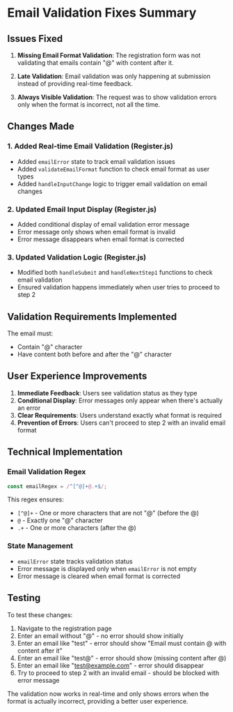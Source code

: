 # Email Validation Fixes Summary

## Issues Fixed

1. **Missing Email Format Validation**: The registration form was not validating that emails contain "@" with content after it.

2. **Late Validation**: Email validation was only happening at submission instead of providing real-time feedback.

3. **Always Visible Validation**: The request was to show validation errors only when the format is incorrect, not all the time.

## Changes Made

### 1. Added Real-time Email Validation (Register.js)
- Added `emailError` state to track email validation issues
- Added `validateEmailFormat` function to check email format as user types
- Added `handleInputChange` logic to trigger email validation on email changes

### 2. Updated Email Input Display (Register.js)
- Added conditional display of email validation error message
- Error message only shows when email format is invalid
- Error message disappears when email format is corrected

### 3. Updated Validation Logic (Register.js)
- Modified both `handleSubmit` and `handleNextStep1` functions to check email validation
- Ensured validation happens immediately when user tries to proceed to step 2

## Validation Requirements Implemented

The email must:
- Contain "@" character
- Have content both before and after the "@" character

## User Experience Improvements

1. **Immediate Feedback**: Users see validation status as they type
2. **Conditional Display**: Error messages only appear when there's actually an error
3. **Clear Requirements**: Users understand exactly what format is required
4. **Prevention of Errors**: Users can't proceed to step 2 with an invalid email format

## Technical Implementation

### Email Validation Regex
```javascript
const emailRegex = /^[^@]+@.+$/;
```

This regex ensures:
- `[^@]+` - One or more characters that are not "@" (before the @)
- `@` - Exactly one "@" character
- `.+` - One or more characters (after the @)

### State Management
- `emailError` state tracks validation status
- Error message is displayed only when `emailError` is not empty
- Error message is cleared when email format is corrected

## Testing

To test these changes:
1. Navigate to the registration page
2. Enter an email without "@" - no error should show initially
3. Enter an email like "test" - error should show "Email must contain @ with content after it"
4. Enter an email like "test@" - error should show (missing content after @)
5. Enter an email like "test@example.com" - error should disappear
6. Try to proceed to step 2 with an invalid email - should be blocked with error message

The validation now works in real-time and only shows errors when the format is actually incorrect, providing a better user experience.